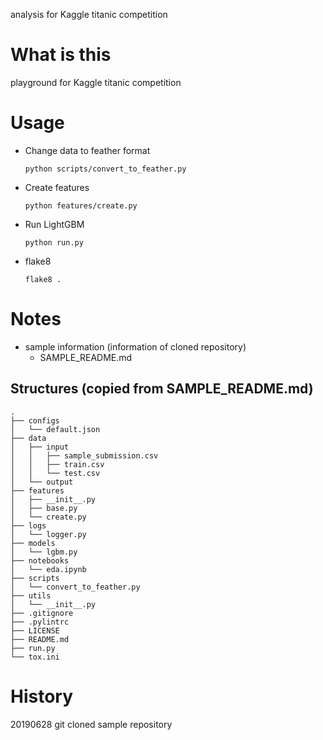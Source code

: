 analysis for Kaggle titanic competition

# What is this
playground for Kaggle titanic competition


# Usage
* Change data to feather format
  ```
  python scripts/convert_to_feather.py
  ```

* Create features
  ```
  python features/create.py
  ```

* Run LightGBM
  ```
  python run.py
  ```

* flake8
  ```
  flake8 .
  ```


# Notes
* sample information (information of cloned repository)
  - SAMPLE_README.md

## Structures (copied from SAMPLE_README.md)
```
.
├── configs
│   └── default.json
├── data
│   ├── input
│   │   ├── sample_submission.csv
│   │   ├── train.csv
│   │   └── test.csv
│   └── output
├── features
│   ├── __init__.py
│   ├── base.py
│   └── create.py
├── logs
│   └── logger.py
├── models
│   └── lgbm.py
├── notebooks
│   └── eda.ipynb
├── scripts
│   └── convert_to_feather.py
├── utils
│   └── __init__.py
├── .gitignore
├── .pylintrc
├── LICENSE
├── README.md
├── run.py
└── tox.ini
```


# History
20190628
  git cloned sample repository
